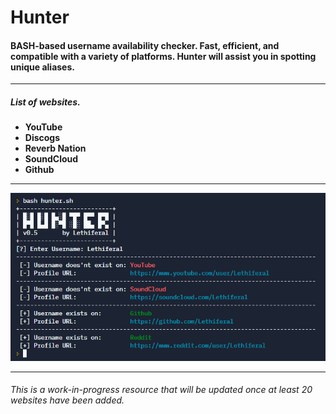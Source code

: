 # Hunter
#### BASH-based username availability checker. Fast, efficient, and compatible with a variety of platforms. Hunter will assist you in spotting unique aliases.

------------

##### List of websites.
- **YouTube**
- **Discogs**
- **Reverb Nation**
- **SoundCloud**
- **Github**

------------

![Preview](https://github.com/lethiferal/Hunter/blob/main/Assets/Preview.PNG?raw=true "Preview")

------------

###### This is a work-in-progress resource that will be updated once at least 20 websites have been added.
